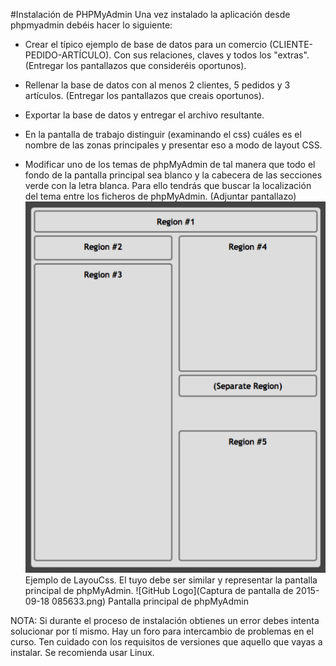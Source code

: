 #Instalación de PHPMyAdmin
Una vez instalado la aplicación desde phpmyadmin debéis hacer lo siguiente:

- Crear el típico ejemplo de base de datos para un comercio (CLIENTE-PEDIDO-ARTÍCULO). Con sus relaciones, claves y todos los "extras". (Entregar los pantallazos que consideréis oportunos).

- Rellenar la base de datos con al menos 2 clientes, 5 pedidos y 3 artículos. (Entregar los pantallazos que creais oportunos).

- Exportar la base de datos y entregar el archivo resultante.

- En la pantalla de trabajo distinguir (examinando el css) cuáles es el nombre de las zonas principales y presentar eso a modo de layout CSS.

- Modificar uno de los temas de phpMyAdmin de tal manera que todo el fondo de la pantalla principal sea blanco y la cabecera de las secciones verde con la letra blanca. Para ello tendrás que buscar la localización del tema entre los ficheros de phpMyAdmin. (Adjuntar pantallazo)
![GitHub Logo](region_layout.png)
Ejemplo de LayouCss. El tuyo debe ser similar y representar la pantalla principal de phpMyAdmin.
![GitHub Logo](Captura de pantalla de 2015-09-18 085633.png)
Pantalla principal de phpMyAdmin

NOTA: Si durante el proceso de instalación obtienes un error debes intenta solucionar por tí mismo. Hay un foro para intercambio de problemas en el curso. Ten cuidado con los requisitos de versiones que aquello que vayas a instalar. Se recomienda usar Linux.
